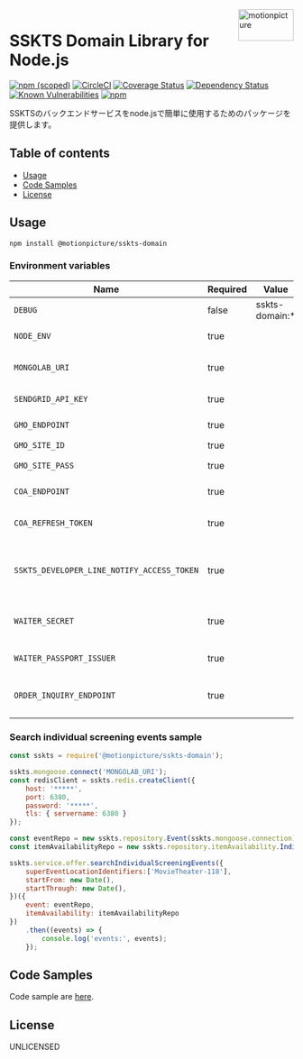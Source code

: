 <img src="https://motionpicture.jp/images/common/logo_01.svg" alt="motionpicture" title="motionpicture" align="right" height="56" width="98"/>

# SSKTS Domain Library for Node.js

[![npm (scoped)](https://img.shields.io/npm/v/@motionpicture/sskts-domain.svg)](https://www.npmjs.com/package/@motionpicture/sskts-domain)
[![CircleCI](https://circleci.com/gh/motionpicture/sskts-domain.svg?style=svg)](https://circleci.com/gh/motionpicture/sskts-domain)
[![Coverage Status](https://coveralls.io/repos/github/motionpicture/sskts-domain/badge.svg?branch=master)](https://coveralls.io/github/motionpicture/sskts-domain?branch=master)
[![Dependency Status](https://img.shields.io/david/motionpicture/sskts-domain.svg)](https://david-dm.org/motionpicture/sskts-domain)
[![Known Vulnerabilities](https://snyk.io/test/github/motionpicture/sskts-domain/badge.svg)](https://snyk.io/test/github/motionpicture/sskts-domain)
[![npm](https://img.shields.io/npm/dm/@motionpicture/sskts-domain.svg)](https://nodei.co/npm/@motionpicture/sskts-domain/)

SSKTSのバックエンドサービスをnode.jsで簡単に使用するためのパッケージを提供します。

## Table of contents

* [Usage](#usage)
* [Code Samples](#code-samples)
* [License](#license)

## Usage

```shell
npm install @motionpicture/sskts-domain
```

### Environment variables

| Name                                       | Required | Value          | Purpose                |
|--------------------------------------------|----------|----------------|------------------------|
| `DEBUG`                                    | false    | sskts-domain:* | Debug                  |
| `NODE_ENV`                                 | true     |                | environment name       |
| `MONGOLAB_URI`                             | true     |                | MongoDB connection URI |
| `SENDGRID_API_KEY`                         | true     |                | SendGrid API Key       |
| `GMO_ENDPOINT`                             | true     |                | GMO API endpoint       |
| `GMO_SITE_ID`                              | true     |                | GMO SiteID             |
| `GMO_SITE_PASS`                            | true     |                | GMO SitePass           |
| `COA_ENDPOINT`                             | true     |                | COA API endpoint       |
| `COA_REFRESH_TOKEN`                        | true     |                | COA API refresh token  |
| `SSKTS_DEVELOPER_LINE_NOTIFY_ACCESS_TOKEN` | true     |                | 開発者通知用LINEアクセストークン     |
| `WAITER_SECRET`                            | true     |                | WAITER許可証トークン秘密鍵       |
| `WAITER_PASSPORT_ISSUER`                   | true     |                | WAITER許可証発行者           |
| `ORDER_INQUIRY_ENDPOINT`                   | true     |                | 注文照会エンドポイント            |

### Search individual screening events sample

```js
const sskts = require('@motionpicture/sskts-domain');

sskts.mongoose.connect('MONGOLAB_URI');
const redisClient = sskts.redis.createClient({
    host: '*****',
    port: 6380,
    password: '*****',
    tls: { servername: 6380 }
});

const eventRepo = new sskts.repository.Event(sskts.mongoose.connection);
const itemAvailabilityRepo = new sskts.repository.itemAvailability.IndividualScreeningEvent(redisClient);

sskts.service.offer.searchIndividualScreeningEvents({
    superEventLocationIdentifiers:['MovieTheater-118'],
    startFrom: new Date(),
    startThrough: new Date(),
})({
    event: eventRepo,
    itemAvailability: itemAvailabilityRepo
})
    .then((events) => {
        console.log('events:', events);
    });
```

## Code Samples

Code sample are [here](https://github.com/motionpicture/sskts-domain/tree/master/example).

## License

UNLICENSED
